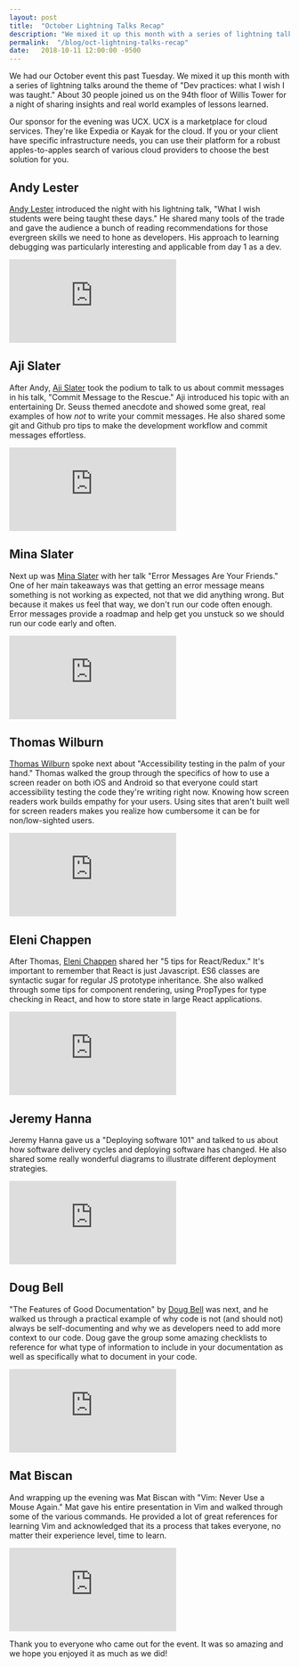 ```yaml
---
layout: post
title:  "October Lightning Talks Recap"
description: "We mixed it up this month with a series of lightning talks around the theme of \"Dev practices: what I wish I was taught.\" This post recaps the night with links to the video for each talk."
permalink:  "/blog/oct-lightning-talks-recap"
date:   2018-10-11 12:00:00 -0500
---
```


We had our October event this past Tuesday. We mixed it up this month with a series of lightning talks around the theme of "Dev practices: what I wish I was taught." About 30 people joined us on the 94th floor of Willis Tower for a night of sharing insights and real world examples of lessons learned.

Our sponsor for the evening was UCX. UCX is a marketplace for cloud services. They're like Expedia or Kayak for the cloud. If you or your client have specific infrastructure needs, you can use their platform for a robust apples-to-apples search of various cloud providers to choose the best solution for you.

## Andy Lester
[Andy Lester](https://twitter.com/petdance) introduced the night with his lightning talk, "What I wish students were being taught these days." He shared many tools of the trade and gave the audience a bunch of reading recommendations for those evergreen skills we need to hone as developers. His approach to learning debugging was particularly interesting and applicable from day 1 as a dev. 

<div class="iframe-container">
  <iframe src="https://www.youtube.com/embed/NfhpKl82bUo?rel=0" frameborder="0" allow="autoplay; encrypted-media" allowfullscreen></iframe>
</div>

## Aji Slater
After Andy, [Aji Slater](https://twitter.com/DoodlingDev) took the podium to talk to us about commit messages in his talk, "Commit Message to the Rescue." Aji introduced his topic with an entertaining Dr. Seuss themed anecdote and showed some great, real examples of how _not_ to write your commit messages. He also shared some git and Github pro tips to make the development workflow and commit messages effortless.

<div class="iframe-container">
  <iframe src="https://www.youtube.com/embed/TBxl0gFCXgM?rel=0" frameborder="0" allow="autoplay; encrypted-media" allowfullscreen></iframe>
</div>

## Mina Slater
Next up was [Mina Slater](https://twitter.com/Minar528) with her talk "Error Messages Are Your Friends." One of her main takeaways was that getting an error message means something is not working as expected, not that we did anything wrong. But because it makes us feel that way, we don't run our code often enough. Error messages provide a roadmap and help get you unstuck so we should run our code early and often.

<div class="iframe-container">
  <iframe src="https://www.youtube.com/embed/m6pu8BqDPik?rel=0" frameborder="0" allow="autoplay; encrypted-media" allowfullscreen></iframe>
</div>

## Thomas Wilburn
[Thomas Wilburn](https://twitter.com/thomaswilburn) spoke next about "Accessibility testing in the palm of your hand." Thomas walked the group through the specifics of how to use a screen reader on both iOS and Android so that everyone could start accessibility testing the code they're writing right now. Knowing how screen readers work builds empathy for your users. Using sites that aren't built well for screen readers makes you realize how cumbersome it can be for non/low-sighted users.

<div class="iframe-container">
  <iframe src="https://www.youtube.com/embed/GXxodAhYa-k?rel=0" frameborder="0" allow="autoplay; encrypted-media" allowfullscreen></iframe>
</div>

## Eleni Chappen
After Thomas, [Eleni Chappen](https://twitter.com/echappen) shared her "5 tips for React/Redux." It's important to remember that React is just Javascript. ES6 classes are syntactic sugar for regular JS prototype inheritance. She also walked through some tips for component rendering, using PropTypes for type checking in React, and how to store state in large React applications.

<div class="iframe-container">
  <iframe src="https://www.youtube.com/embed/xF88b29PIE4?rel=0" frameborder="0" allow="autoplay; encrypted-media" allowfullscreen></iframe>
</div>

## Jeremy Hanna
Jeremy Hanna gave us a "Deploying software 101" and talked to us about how software delivery cycles and deploying software has changed. He also shared some really wonderful diagrams to illustrate different deployment strategies.

<div class="iframe-container">
  <iframe src="https://www.youtube.com/embed/QPr_Hibx1Lc?rel=0" frameborder="0" allow="autoplay; encrypted-media" allowfullscreen></iframe>
</div>

## Doug Bell
"The Features of Good Documentation" by [Doug Bell](https://twitter.com/preaction) was next, and he walked us through a practical example of why code is not (and should not) always be self-documenting and why we as developers need to add more context to our code. Doug gave the group some amazing checklists to reference for what type of information to include in your documentation as well as specifically what to document in your code.

<div class="iframe-container">
  <iframe src="https://www.youtube.com/embed/hilmycpUA1c?rel=0" frameborder="0" allow="autoplay; encrypted-media" allowfullscreen></iframe>
</div>

## Mat Biscan
And wrapping up the evening was Mat Biscan with "Vim: Never Use a Mouse Again." Mat gave his entire presentation in Vim and walked through some of the various commands. He provided a lot of great references for learning Vim and acknowledged that its a process that takes everyone, no matter their experience level, time to learn.

<div class="iframe-container">
  <iframe src="https://www.youtube.com/embed/n8AfCjpywHQ?rel=0" frameborder="0" allow="autoplay; encrypted-media" allowfullscreen></iframe>
</div>

Thank you to everyone who came out for the event. It was so amazing and we hope you enjoyed it as much as we did!
